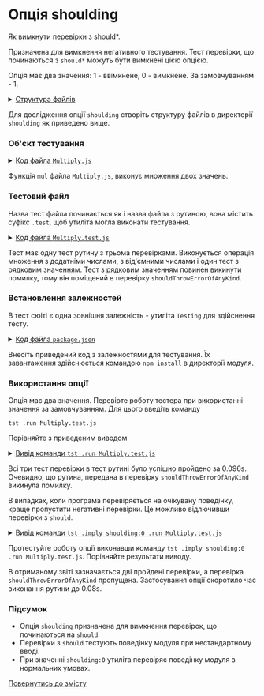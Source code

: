 # Опція shoulding

Як вимкнути перевірки з should*.

Призначена для вимкнення негативного тестування. Тест перевірки, що починаються з `should*` можуть бути вимкнені цією опцією.

Опція має два значення: 1 - ввімкнене, 0 - вимкнене. За замовчуванням - 1.

<details>
  <summary><u>Структура файлів</u></summary>

```
shoulding
     ├── Multiply.js
     ├── Multiply.test.js
     └── package.json
```

</details>

Для дослідження опції `shoulding` створіть структуру файлів в директорії `shoulding` як приведено вище.

### Об'єкт тестування

<details>
    <summary><u>Код файла <code>Multiply.js</code></u></summary>

```js
module.exports.multiply = function( a, b )
{
  return Number( a ) * Number( b );
};
```

</details>

Функція `mul` файла `Multiply.js`, виконує множення двох значень.

### Тестовий файл

Назва тест файла починається як і назва файла з рутиною, вона містить суфікс `.test`, щоб утиліта могла виконати тестування.

<details>
    <summary><u>Код файла <code>Multiply.test.js</code></u></summary>

```js
let _ = require( 'wTesting' );
let Mul = require( './Multiply.js' );

//

function routine1( test )
{
  test.equivalent( Mul.mul( 1, 2 ), 2 );
  test.equivalent( Mul.mul( 1, -2 ), -2 );
  test.shouldThrowErrorOfAnyKind( () => Mul.mul( a, 1 ) );
}

//

let Self =
{
  name : 'Multiply',
  tests :
  {
    routine1,
  }
}

//

Self = wTestSuite( Self );
if( typeof module !== 'undefined' && !module.parent )
wTester.test( Self.name );
```

</details>

Тест має одну тест рутину з трьома перевірками. Виконується операція множення з додатніми числами, з від'ємними числами і один тест з рядковим значенням. Тест з рядковим значенням повинен викинути помилку, тому він поміщений в перевірку `shouldThrowErrorOfAnyKind`.

### Встановлення залежностей

В тест сюіті є одна зовнішня залежність - утиліта `Testing` для здійснення тесту.

<details>
    <summary><u>Код файла <code>package.json</code></u></summary>

```json
{
  "dependencies": {
    "wTesting": ""
  }
}

```

</details>

Внесіть приведений код з залежностями для тестування. Їх завантаження здійснюється командою `npm install` в директорії модуля.

### Використання опції

Опція має два значення. Перевірте роботу тестера при використанні значення за замовчуванням. Для цього введіть команду

```
tst .run Multiply.test.js
```

Порівняйте з приведеним виводом

<details>
  <summary><u>Вивід команди <code>tst .run Multiply.test.js</code></u></summary>

```
$ tst .run Multiply.test.js
Running test suite ( Multiply ) ..
    at  /.../Multiply.test.js:27

      Passed test routine ( Multiply / routine1 ) in 0.096s

    Passed test checks 3 / 3
    Passed test cases 0 / 0
    Passed test routines 1 / 1
    Test suite ( Multiply ) ... in 0.697s ... ok


  Testing ... in 1.271s ... ok
```

</details>

Всі три тест перевірки в тест рутині було успішно пройдено за 0.096s. Очевидно, що рутина, передана в перевірку `shouldThrowErrorOfAnyKind` викинула помилку.

В випадках, коли програма перевіряється на очікувану поведінку, краще пропустити негативні перевірки. Це можливо відлючивши перевірки з `should`.

<details>
  <summary><u>Вивід команди <code>tst .imply shoulding:0 .run Multiply.test.js</code></u></summary>

```
$ tst .imply shoulding:0 .run Multiply.test.js
Running test suite ( Multiply ) ..
    at  /.../Multiply.test.js:27

       Passed test routine ( Multiply / routine1 ) in 0.080s

    Passed test checks 2 / 2
    Passed test cases 0 / 0
    Passed test routines 1 / 1
    Test suite ( Multiply ) ... in 0.683s ... ok


  Testing ... in 1.257s ... ok
```

</details>

Протестуйте роботу опції виконавши команду `tst .imply shoulding:0 .run Multiply.test.js`. Порівняйте результати виводу.

В отриманому звіті зазначається дві пройдені перевірки, а перевірка `shouldThrowErrorOfAnyKind` пропущена. Застосування опції скоротило час виконання рутини до 0.08s.

### Підсумок

- Опція `shoulding` призначена для вимкнення перевірок, що починаються на `should`.
- Перевірки з `should` тестують поведінку модуля при нестандартному вводі.
- При значенні `shoulding:0` утиліта перевіряє поведінку модуля в нормальних умовах.

[Повернутись до змісту](../README.md#tutorials)
